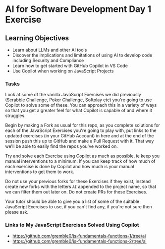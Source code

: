# AI for Software Development Day 1 Exercise

## Learning Objectives

- Learn about LLMs and other AI tools
- Discover the implications and limitations of using AI to develop code including Security and Compliance
- Learn how to get started with GitHub Copilot in VS Code
- Use Copilot when working on JavaScript Projects

### Tasks

Look at some of the vanilla JavaScript Exercises we did previously (Scrabble Challenge, Poker Challenge, Softplay etc) you're going to use Copilot to solve some of these. You can approach this in a variety of ways so that you get a greater feel for what Copilot is capable of and where it struggles.

Begin by making a Fork as usual for this repo, as you complete solutions for each of the JavaScript Exercises you're going to play with, put links to the updated exercises (in your GitHub Account) in here and at the end of the session push this up to GitHub and make a Pull Request with it. That way we'll be able to easily find the repos you've worked on.

Try and solve each Exercise using Copilot as much as possible, ie keep you manual interventions to a minimum. If you can keep track of how much of each exercise is done by Copilot and how much is your manual interventions to get them to work.

Do not use your previous forks for these Exercises if they exist, instead create new forks with the letters `AI` appended to the project name, so that we can filter them out later on. Do not create PRs for these Exercises.

Your tutor should be able to give you a list of some of the suitable JavaScript Exercises to use, if you can't find any, if you're not sure then please ask.

### Links to My JavaScript Exercises Solved Using Copilot

- https://github.com/gremble0/js-fundamentals-functions-1/tree/ai
- https://github.com/gremble0/js-fundamentals-functions-2/tree/ai
